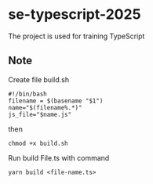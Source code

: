# se-typescript-2025
The project is used for training TypeScript

## Note

Create file build.sh

```shell
#!/bin/bash
filename = $(basename "$1")
name="$(filename%.*)"
js_file="$name.js"
```

then 
```shell
chmod +x build.sh
```

Run build File.ts with command
```shell
yarn build <file-name.ts>
```

